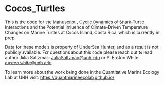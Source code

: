 # Cocos_Turtles

This is the code for the Manuscript , Cyclic Dynamics of Shark-Turtle Interactions and the Potential Influence of Climate-Driven Temperature Changes on Marine Turtles at Cocos Island, Costa Rica, which is currently in prep. 

Data for these models is property of UnderSea Hunter, and as a result is not publicly available. 
For questions about this code please reach out to lead author Julia Saltzman: JuliaSaltzman@unh.edu or PI Easton White easton.white@unh.edu. 

To learn more about the work being done in the Quantitative Marine Ecology Lab at UNH visit: https://quantmarineecolab.github.io/ 
